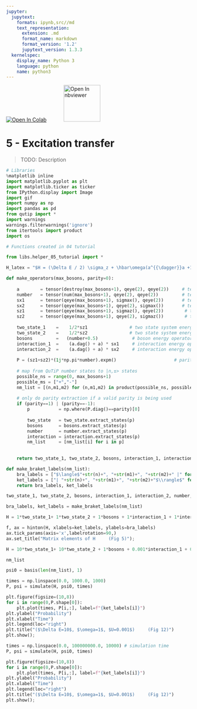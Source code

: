 ```yaml
---
jupyter:
  jupytext:
    formats: ipynb,src//md
    text_representation:
      extension: .md
      format_name: markdown
      format_version: '1.2'
      jupytext_version: 1.3.3
  kernelspec:
    display_name: Python 3
    language: python
    name: python3
---
```


<a href="https://colab.research.google.com/github/project-ida/two-state-quantum-systems/blob/master/05-excitation-transfer.ipynb" target="_parent"><img src="https://colab.research.google.com/assets/colab-badge.svg" alt="Open In Colab"/></a> &nbsp;&nbsp;&nbsp;&nbsp;&nbsp;&nbsp;&nbsp;&nbsp;&nbsp;&nbsp; <a href="https://nbviewer.jupyter.org/github/project-ida/two-state-quantum-systems/blob/master/05-excitation-transfer.ipynb" target="_parent"><img src="https://nbviewer.jupyter.org/static/img/nav_logo.svg" alt="Open In nbviewer" width="100"/></a>


# 5 - Excitation transfer


> TODO: Description

```python
# Libraries
%matplotlib inline
import matplotlib.pyplot as plt
import matplotlib.ticker as ticker
from IPython.display import Image
import gif
import numpy as np
import pandas as pd
from qutip import *
import warnings
warnings.filterwarnings('ignore')
from itertools import product
import os

# Functions created in 04 tutorial

from libs.helper_05_tutorial import *

H_latex = "$H = (\Delta E / 2) \sigma_z + \hbar\omega(a^{{\dagger}}a +1/2) + U( a^{{\dagger}} + a )\sigma_x$"

```

```python
def make_operators(max_bosons, parity=0):
    
    a        = tensor(destroy(max_bosons+1), qeye(2), qeye(2))     # tensorised boson destruction operator
    number   = tensor(num(max_bosons+1), qeye(2), qeye(2))         # tensorised boson number operator
    sx1      = tensor(qeye(max_bosons+1), sigmax(), qeye(2))       # tensorised sigma_x operator 1
    sx2      = tensor(qeye(max_bosons+1), qeye(2), sigmax())       # tensorised sigma_x operator 2
    sz1      = tensor(qeye(max_bosons+1), sigmaz(), qeye(2))        # tensorised sigma_z operator 1 
    sz2      = tensor(qeye(max_bosons+1), qeye(2), sigmaz())        # tensorised sigma_z operator 2
    
    two_state_1    =    1/2*sz1                # two state system energy operator 1
    two_state_2    =    1/2*sz2                # two state system energy operator 2
    bosons         =   (number+0.5)             # boson energy operator
    interaction_1  =    (a.dag() + a) * sx1     # interaction energy operator 1
    interaction_2  =    (a.dag() + a) * sx2     # interaction energy operator 2 
    
    P = (sz1+sz2)*(1j*np.pi*number).expm()                      # parity operator 
    
    # map from QuTiP number states to |n,±> states
    possible_ns = range(0, max_bosons+1)
    possible_ms = ["+","-"]
    nm_list = [(n,m1,m2) for (n,m1,m2) in product(possible_ns, possible_ms, possible_ms)]
    
    # only do parity extraction if a valid parity is being used
    if (parity==1) | (parity==-1):
        p           = np.where(P.diag()==parity)[0]
        
        two_state   = two_state.extract_states(p)
        bosons      = bosons.extract_states(p)
        number      = number.extract_states(p)
        interaction = interaction.extract_states(p)
        nm_list     = [nm_list[i] for i in p]
    
    
    return two_state_1, two_state_2, bosons, interaction_1, interaction_2, number, nm_list
```

```python
def make_braket_labels(nm_list):
    bra_labels = ["$\langle$"+str(n)+", "+str(m1)+", "+str(m2)+" |" for (n,m1,m2) in nm_list]
    ket_labels = ["| "+str(n)+", "+str(m1)+", "+str(m2)+"$\\rangle$" for (n,m1,m2) in nm_list]
    return bra_labels, ket_labels
```

```python
two_state_1, two_state_2, bosons, interaction_1, interaction_2, number, nm_list = make_operators(max_bosons=2)
```

```python
bra_labels, ket_labels = make_braket_labels(nm_list)
```

```python
H = 1*two_state_1+ 1*two_state_2 + 1*bosons + 1*interaction_1 + 1*interaction_2
```

```python
f, ax = hinton(H, xlabels=ket_labels, ylabels=bra_labels)
ax.tick_params(axis='x',labelrotation=90,)
ax.set_title("Matrix elements of H     (Fig 5)");
```

```python
H = 10*two_state_1+ 10*two_state_2 + 1*bosons + 0.001*interaction_1 + 0.001*interaction_2
```

```python
nm_list
```

```python
psi0 = basis(len(nm_list), 1)
```

```python
times = np.linspace(0.0, 1000.0, 1000)
P, psi = simulate(H, psi0, times)
```

```python
plt.figure(figsize=(10,8))
for i in range(0,P.shape[0]):
    plt.plot(times, P[i,:], label=f"{ket_labels[i]}")
plt.ylabel("Probability")
plt.xlabel("Time")
plt.legend(loc="right")
plt.title("($\Delta E=10$, $\omega=1$, $U=0.001$)     (Fig 12)")
plt.show();
```

```python
times = np.linspace(0.0, 100000000.0, 10000) # simulation time
P, psi = simulate(H, psi0, times)
```

```python
plt.figure(figsize=(10,8))
for i in range(0,P.shape[0]):
    plt.plot(times, P[i,:], label=f"{ket_labels[i]}")
plt.ylabel("Probability")
plt.xlabel("Time")
plt.legend(loc="right")
plt.title("($\Delta E=10$, $\omega=1$, $U=0.001$)     (Fig 12)")
plt.show();
```

```python

```

```python

```
